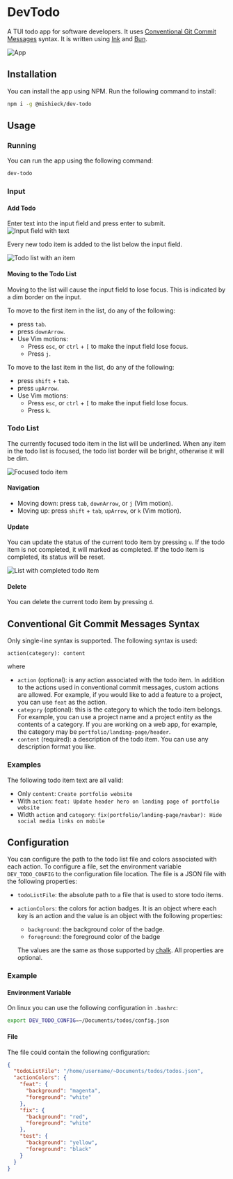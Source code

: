 # DevTodo

A TUI todo app for software developers. It uses
[Conventional Git Commit Messages]() syntax. It is written using
[Ink](https://github.com/vadimdemedes/ink) and
[Bun](https://github.com/oven-sh/bun). 

![App](https://github.com/user-attachments/assets/af20d4fc-f357-4412-820f-ef7da774ac1b)

## Installation

You can install the app using NPM. Run the following command to install:

```sh
npm i -g @mishieck/dev-todo
```

## Usage

### Running

You can run the app using the following command:

```sh
dev-todo
```

### Input

#### Add Todo

Enter text into the input field and press enter to submit. 
![Input field with text](https://github.com/user-attachments/assets/566ebc12-58f9-4b34-bf82-3e0e469273e2)

Every new todo item is added to the list below the input field.

![Todo list with an item](https://github.com/user-attachments/assets/59707d5a-9e58-4e95-892a-57576a247811)

#### Moving to the Todo List

Moving to the list will cause the input field to lose focus. This is indicated
by a dim border on the input.

To move to the first item in the list, do any of the following:

- press `tab`.
- press `downArrow`.
- Use Vim motions:
  - Press `esc`, or `ctrl` + `[` to make the input field lose focus.
  - Press `j`.

To move to the last item in the list, do any of the following:

- press `shift` + `tab`.
- press `upArrow`.
- Use Vim motions:
  - Press `esc`, or `ctrl` + `[` to make the input field lose focus.
  - Press `k`.

### Todo List

The currently focused todo item in the list will be underlined. When any item
in the todo list is focused, the todo list border will be bright, otherwise it
will be dim.

![Focused todo item](https://github.com/user-attachments/assets/25a968e8-8186-48dd-ad23-7ced64bcaf5a)

#### Navigation

- Moving down: press `tab`, `downArrow`, or `j` (Vim motion).
- Moving up: press `shift` + `tab`, `upArrow`, or `k` (Vim motion).

#### Update

You can update the status of the current todo item by pressing `u`. If the todo
item is not completed, it will marked as completed. If the todo item is 
completed, its status will be reset.

![List with completed todo item](https://github.com/user-attachments/assets/d0cdc1b5-71e5-4da1-971c-3b504fbfdbed)

#### Delete

You can delete the current todo item by pressing `d`.

## Conventional Git Commit Messages Syntax

Only single-line syntax is supported. The following syntax is used:

```
action(category): content
```

where

- `action` (optional): is any action associated with the todo item. In addition
  to the actions used in conventional commit messages, custom actions are 
  allowed. For example, if you would like to add a feature to a project, you can
  use `feat` as the action.
- `category` (optional): this is the category to which the todo item belongs.
  For example, you can use a project name and a project entity as the contents
  of a category. If you are working on a web app, for example, the category may
  be `portfolio/landing-page/header`.
- `content` (required): a description of the todo item. You can use any
  description format you like.

### Examples

The following todo item text are all valid:

- Only `content`: `Create portfolio website`
- With `action`: `feat: Update header hero on landing page of portfolio website`
- Width `action` and `category`: `fix(portfolio/landing-page/navbar): Hide social media links on mobile`

## Configuration

You can configure the path to the todo list file and colors associated with each
action. To configure a file, set the environment variable `DEV_TODO_CONFIG` to
the configuration file location. The file is a JSON file with the following
properties:

- `todoListFile`: the absolute path to a file that is used to store todo items.
- `actionColors`: the colors for action badges. It is an object where each key
  is an action and the value is an object with the following properties:

  - `background`: the background color of the badge.
  - `foreground`: the foreground color of the badge

  The values are the same as those supported by [chalk](). All properties are
  optional.

### Example

#### Environment Variable

On linux you can use the following configuration in `.bashrc`:

```sh
export DEV_TODO_CONFIG=~/Documents/todos/config.json
```

#### File

The file could contain the following configuration:

```json
{
  "todoListFile": "/home/username/~Documents/todos/todos.json",
  "actionColors": {
    "feat": {
      "background": "magenta", 
      "foreground": "white" 
    },
    "fix": {
      "background": "red", 
      "foreground": "white" 
    },
    "test": {
      "background": "yellow", 
      "foreground": "black" 
    }
  }
}
```
